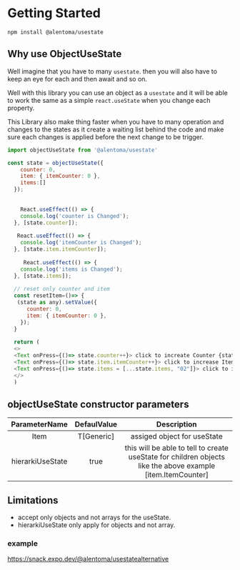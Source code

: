 # Getting Started

`npm install @alentoma/usestate`
## Why use ObjectUseState
Well imagine that you have to many `usestate`. then you will also have to keep an eye for each and then await and so on. 

Well with this library you can use an object as a `usestate` and it will be able to work the same as a simple `react.useState` when you change each property.

This Library also make thing faster when you have to many operation and changes to the states as it create a waiting list behind the code and make sure each changes is applied before the next change to be trigger.

```js
import objectUseState from '@alentoma/usestate'

const state = objectUseState({
    counter: 0,
    item: { itemCounter: 0 },
    items:[]
  });
  
  
    React.useEffect(() => {
    console.log('counter is Changed');
  }, [state.counter]);
  
   React.useEffect(() => {
    console.log('itemCounter is Changed');
  }, [state.item.itemCounter]);
  
     React.useEffect(() => {
    console.log('items is Changed');
  }, [state.items]);
  
  // reset only counter and item
  const resetItem=()=> {
   (state as any).setValue({
      counter: 0,
      item: { itemCounter: 0 },
    });
  }
  
  return (
  <>
  <Text onPress={()=> state.counter++}> click to increate Counter {state.counter} </Text>
  <Text onPress={()=> state.item.itemCounter++}> click to increase ItemCounter {state.item.itemCounter} </Text>
  <Text onPress={()=> state.items = [...state.items, "02"]}> click to increase items {state.items.length} </Text>
  </>
  )
```

## objectUseState constructor parameters

| ParameterName | DefaulValue | Description |
| :---: | :---: | :---: |
| Item | T[Generic] | assiged object for useState |
| hierarkiUseState | true |this will be able to tell to create useState for children objects like the above example [item.ItemCounter] |

## Limitations

* accept only objects and not arrays for the useState.
* hierarkiUseState only apply for objects and not array.

### example 

https://snack.expo.dev/@alentoma/usestatealternative
